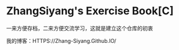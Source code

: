 # ZhangSiyang's Exercise Book[C]

一来方便存档，二来方便交流学习，这就是建立这个仓库的初衷

我的博客：HTTPS://Zhang-Siyang.Github.IO/
